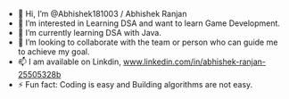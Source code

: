 - 👋 Hi, I’m @Abhishek181003 / Abhishek Ranjan
- 👀 I’m interested in Learning DSA and want to learn Game Development.
- 🌱 I’m currently learning DSA with Java.
- 💞️ I’m looking to collaborate with the team or person who can guide me to achieve my goal.
- 📫 I am available on Linkdin, www.linkedin.com/in/abhishek-ranjan-25505328b
- ⚡ Fun fact: Coding is easy and Building algorithms are not easy.

<!---
Abhishek181003/Abhishek181003 is a ✨ special ✨ repository because its `README.md` (this file) appears on your GitHub profile.
You can click the Preview link to take a look at your changes.
--->
